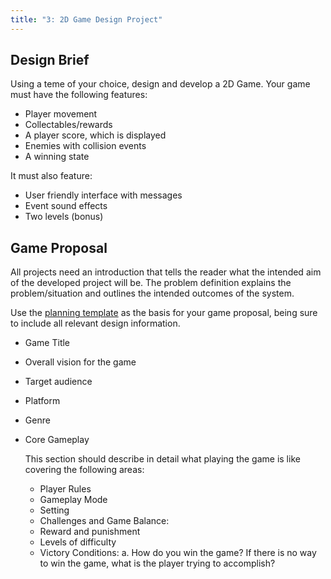 ```yaml
---
title: "3: 2D Game Design Project"
---
```


## Design Brief
Using a teme of your choice, design and develop a 2D Game. Your game must have the following features:

- Player movement
- Collectables/rewards
- A player score, which is displayed
- Enemies with collision events
- A winning state

It must also feature:
- User friendly interface with messages
- Event sound effects
- Two levels (bonus)

## Game Proposal
All projects need an introduction that tells the reader what the intended aim of the developed project will be. The problem definition explains the problem/situation and outlines the intended outcomes of the system.

Use the [planning template](AppPlanning.docx) as the basis for your game proposal, being sure to include all relevant design information.

- Game Title
- Overall vision for the game
- Target audience
- Platform
- Genre
- Core Gameplay
    
    This section should describe in detail what playing the game is like covering the following areas:
	- Player Rules 
	- Gameplay Mode 
	- Setting 
	- Challenges and Game Balance: 
	- Reward and punishment 
	- Levels of difficulty
	- Victory Conditions: a. How do you win the game? If there is no way to win the game, what is the player trying to accomplish?

